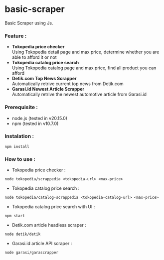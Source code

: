 # basic-scraper
Basic Scraper using Js.

### Feature :
- **Tokopedia price checker**
  <br /> Using Tokopedia detail page and max price, determine whether you are able to afford it or not
- **Tokopedia catalog price search**
  <br /> Using Tokopedia catalog page and max price, find all product you can afford
- **Detik.com Top News Scrapper**
  <br /> Automatically retrive current top news from Detik.com
- **Garasi.id Newest Article Scrapper**
  <br /> Automatically retrive the newest automotive article from Garasi.id

### Prerequisite :
- node.js (tested in v20.15.0) 
- npm (tested in v10.7.0)

### Instalation :
```shell
npm install
```

### How to use :
- Tokopedia price checker :
```shell
node tokopedia/scrappedia <tokopedia-url> <max-price>
```

- Tokopedia catalog price search :
```shell
node tokopedia/catalog-scrappedia <tokopedia-catalog-url> <max-price>
```

- Tokopedia catalog price search with UI :
```shell
npm start
```

- Detik.com article headless scraper :
```shell
node detik/detik
```

- Garasi.id article API scraper :
```shell
node garasi/garascrapper
```